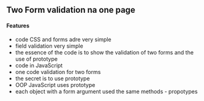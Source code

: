 ## Two Form validation na one page

#### Features
* code CSS and forms adre very simple
* field validation very simple
* the essence of the code is to show the validation of two forms and the use of prototype
* code in JavaScript
* one code validation for two forms
* the secret is to use prototype
* OOP JavaScript uses prototype
* each object with a form argument used the same methods - propotypes




